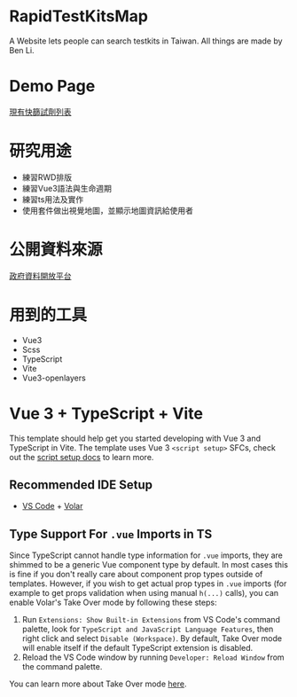# RapidTestKitsMap

A Website lets people can search testkits in Taiwan.
All things are made by Ben Li.

# Demo Page

[現有快篩試劑列表](https://ben890524.github.io/RapidTestKitsMap/#/index/textshow)

# 研究用途

- 練習RWD排版
- 練習Vue3語法與生命週期
- 練習ts用法及實作
- 使用套件做出視覺地圖，並顯示地圖資訊給使用者

# 公開資料來源

[政府資料開放平台](https://data.gov.tw/dataset/152408)

# 用到的工具

- Vue3
- Scss
- TypeScript
- Vite
- Vue3-openlayers

# Vue 3 + TypeScript + Vite

This template should help get you started developing with Vue 3 and TypeScript in Vite. The template uses Vue 3 `<script setup>` SFCs, check out the [script setup docs](https://v3.vuejs.org/api/sfc-script-setup.html#sfc-script-setup) to learn more.

## Recommended IDE Setup

- [VS Code](https://code.visualstudio.com/) + [Volar](https://marketplace.visualstudio.com/items?itemName=Vue.volar)

## Type Support For `.vue` Imports in TS

Since TypeScript cannot handle type information for `.vue` imports, they are shimmed to be a generic Vue component type by default. In most cases this is fine if you don't really care about component prop types outside of templates. However, if you wish to get actual prop types in `.vue` imports (for example to get props validation when using manual `h(...)` calls), you can enable Volar's Take Over mode by following these steps:

1. Run `Extensions: Show Built-in Extensions` from VS Code's command palette, look for `TypeScript and JavaScript Language Features`, then right click and select `Disable (Workspace)`. By default, Take Over mode will enable itself if the default TypeScript extension is disabled.
2. Reload the VS Code window by running `Developer: Reload Window` from the command palette.

You can learn more about Take Over mode [here](https://github.com/johnsoncodehk/volar/discussions/471).

